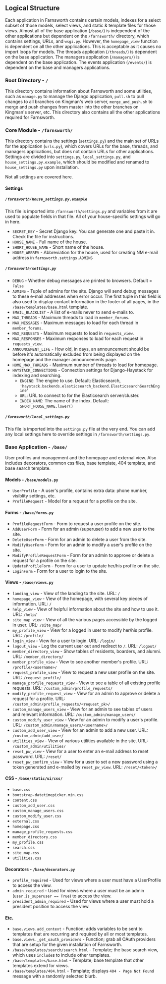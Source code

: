 ## Logical Structure
Each application in Farnsworth contains certain models, indexes for a select subset of those models, select views,
and static &amp; template files for those views.
Almost all of the base application (`/base/`) is independent of the other applications but dependent on
the `/farnsworth/` directory, which contains settings, URLs, and `wsgi.py`.
However, the `homepage_view` function is dependent on all the other applications.
This is acceptable as it causes no import loops for models.
The threads application (`/threads/`) is dependent on the base application.
The managers application (`/managers/`) is dependent on the base application.
The events application (`/events/`) is dependent on the base and managers applications.

### Root Directory - `/`
This directory contains information about Farnsworth and some utilities, such as `manage.py` to manage the Django
application, `pull.sh` to pull changes to all branches on Kingman's web server, `merge_and_push.sh` to merge
and push changes from master into the other branches on Kingman's server, etc.
This directory also contains all the other applications required for Farnsworth.

### Core Module - `/farnsworth/`
This directory contains the settings (`settings.py`) and the main set of URLs for the application (`urls.py`),
which covers URLs for the base, threads, and managers applications, but does not contain URLs for other applications.
Settings are divided into `settings.py`, `local_settings.py`, and `house_settings.py.example`,
which should be modified and renamed to `house_settings.py` upon installation.

Not all settings are covered here.

#### Settings
##### `/farnsworth/house_settings.py.example`
This file is imported into `/farnsworth/settings.py` and variables from it are used to populate fields in that file.
All of your house-specific settings will go in here.
* `SECRET_KEY` - Secret Django key.  You can generate one and paste it in.  Check the file for instructions.
* `HOUSE_NAME` - Full name of the house.
* `SHORT_HOUSE_NAME` - Short name of the house.
* `HOUSE_ABBREV` - Abbreviation for the house, used for creating NM e-mail address in `farnsworth.settings.ADMINS`

##### `/farnsworth/settings.py`
* `DEBUG` - Whether debug messages are printed to browsers.  Default = `False`
* `ADMINS` - Tuple of admins for the site.  Django will send debug messages to these e-mail addresses when error occur.
The first tuple in this field is also used to display contact information in the footer of all pages,
in the `/base/templates/base.html` template.
* `EMAIL_BLACKLIST` - A list of e-mails never to send e-mails to.
* `MAX_THREADS` - Maximum threads to load in `member_forums`.
* `MAX_MESSAGES` - Maximum messages to load for each thread in `member_forums`.
* `MAX_REQUESTS` - Maximum requests to load in `requests_view`.
* `MAX_RESPONSES` - Maximum responses to load for each request in `requests_view`.
* `ANNOUNCEMENT_LIFE` - How old, in days, an announcement should be before it's automatically excluded from being
displayed on the homepage and the manager announcements page.
* `HOME_MAX_THREADS` - Maximum number of threads to load for homepage.
* `HAYSTACK_CONNECTIONS` - Connection settings for Django-Haystack for indexing and searching.
    * `ENGINE`: The engine to use. Default: Elasticsearch, `'haystack.backends.elasticsearch_backend.ElasticsearchSearchEngine'`
    * `URL`: URL to connect to for the Elasticsearch server/cluster.
    * `INDEX_NAME`: The name of the index. Default: `SHORT_HOUSE_NAME.lower()`

##### `/farnsworth/local_settings.py`
This file is imported into the `settings.py` file at the very end.
You can add any local settings here to override settings in `/farnsworth/settings.py`.


### Base Application - `/base/`
User profiles and management and the homepage and external view.
Also includes decorators, common css files, base template, 404 template, and base search template.

#### Models - `/base/models.py`
* `UserProfile` - A user's profile, contains extra data: phone number, visiblity settings, etc.
* `ProfileRequest` - Model for a request for a profile on the site.

#### Forms - `/base/forms.py`
* `ProfileRequestForm` - Form to request a user profile on the site.
* `AddUserForm` - Form for an admin (superuser) to add a new user to the site.
* `DeleteUserForm` - Form for an admin to delete a user from the site.
* `ModifyUserForm` - Form for an admin to modify a user's profile on the site.
* `ModifyProfileRequestForm` - Form for an admin to approve or delete a request for a profile on the site.
* `UpdateProfileForm` - Form for a user to update her/his profile on the site.
* `LoginForm` - Form for a user to login to the site.

#### Views - `/base/views.py`
* `landing_view` - View of the landing to the site. URL: `/`
* `homepage_view` - View of the homepage, with several key pieces of information. URL: `/`
* `help_view` - View of helpful information about the site and how to use it. URL: `/help/`
* `site_map_view` - View of all the various pages accessible by the logged in user.  URL: `/site_map/`
* `my_profile_view` - View for a logged in user to modify her/his profile. URL: `/profile/`
* `login_view` - View for a user to login. URL: `/login/`
* `logout_view` - Log the current user out and redirect to `/`. URL: `/logout/`
* `member_directory_view` - Show tables of residents, boarders, and alumni. URL: `/member_directory/`
* `member_profile_view` - View to see another member's profile. URL: `/profile/<username>/`
* `request_profile_view` - View to request a new user profile on the site. URL: `/request_profile/`
* `manage_profile_requests_view` - View to see a table of all existing profile requests. URL: `/custom_admin/profile_requests/`
* `modify_profile_request_view` - View for an admin to approve or delete a request for a profile. URL: `/custom_admin/profile_requests/<request_pk>/`
* `custom_manage_users_view` - View for an admin to see tables of users and relevant information. URL: `/custom_admin/manage_users/`
* `custom_modify_user_view` - View for an admin to modify a user's profile. URL: `/custom_admin/manage_users/<username>/`
* `custom_add_user_view` - View for an admin to add a new user. URL: `/custom_admin/add_user/`
* `utilities_view` - View of various utilities available in the site. URL: `/custom_admin/utilities/`
* `reset_pw_view` - View for a user to enter an e-mail address to reset password. URL: `/reset/`
* `reset_pw_confirm_view` - View for a user to set a new password using a token generated and e-mailed by `reset_pw_view`. URL: `/reset/<token>/`

#### CSS - `/base/static/ui/css/`
* `base.css`
* `bootstrap-datetimepicker.min.css`
* `content.css`
* `custom_add_user.css`
* `custom_manage_users.css`
* `custom_modify_user.css`
* `external.css`
* `homepage.css`
* `manage_profile_requests.css`
* `member_directory.css`
* `my_profile.css`
* `search.css`
* `site_map.css`
* `utilities.css`

#### Decorators - `/base/decorators.py`
* `profile_required` - Used for views where a user must have a UserProfile to access the view.
* `admin_required` - Used for views where a user must be an admin (`user.is_superuser == True`) to access the view.
* `president_admin_required` - Used for views where a user must hold a president position to access the view.

#### Etc.
* `base.views.add_context` - Function; adds variables to be sent to templates that are recurring and required by all or most templates.
* `base.views._get_oauth_providers` - Function; grab all OAuth providers that are setup for the given installation of Farnsworth.
* `/base/templates/search/search.html` - Template; the base search view, which uses `include`s to include other templates.
* `/base/templates/base.html` - Template; base template that other templates extend for views.
* `/base/templates/404.html` - Template; displays `404 - Page Not Found` message with a randomly selected blurb.

